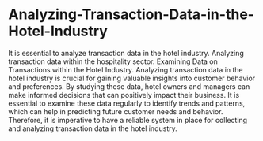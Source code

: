 # Analyzing-Transaction-Data-in-the-Hotel-Industry
It is essential to analyze transaction data in the hotel industry.
Analyzing transaction data within the hospitality sector.
Examining Data on Transactions within the Hotel Industry.
Analyzing transaction data in the hotel industry is crucial for gaining valuable insights into customer behavior and preferences. By studying these data, hotel owners and managers can make informed decisions that can positively impact their business. It is essential to examine these data regularly to identify trends and patterns, which can help in predicting future customer needs and behavior. Therefore, it is imperative to have a reliable system in place for collecting and analyzing transaction data in the hotel industry.
